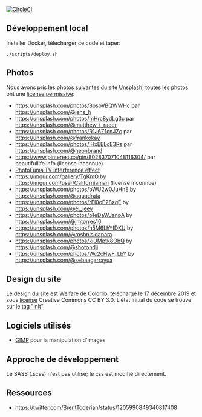 [![CircleCI](https://circleci.com/gh/alberto56/antichar2.svg?style=svg)](https://circleci.com/gh/alberto56/antichar2)

Développement local
-----

Installer Docker, télécharger ce code et taper:

    ./scripts/deploy.sh

Photos
-----

Nous avons pris les photos suivantes du site [Unsplash](https://unsplash.com); toutes les photos ont une [license permissive](https://unsplash.com/license):

* https://unsplash.com/photos/8osoVBQWWHc par https://unsplash.com/@jens_h
* https://unsplash.com/photos/mHrc8ydLg3c par https://unsplash.com/@matthew_t_rader
* https://unsplash.com/photos/R1J6Z1cnJZc par https://unsplash.com/@frankokay
* https://unsplash.com/photos/lHxEELcE3Rs par https://unsplash.com/@neonbrand
* https://www.pinterest.ca/pin/802837071048116304/ par beautifullife.info (license inconnue)
* [PhotoFunia TV interference effect](https://photofunia.com/effects/tv_interference)
* https://imgur.com/gallery/TgKmO by https://imgur.com/user/Californiaman (license inconnue)
* https://unsplash.com/photos/oWU2w0JuHnE by https://unsplash.com/@aquadrata
* https://unsplash.com/photos/rEl0oE28zqE by https://unsplash.com/@el_jeey
* https://unsplash.com/photos/o1eDaWJanpA by https://unsplash.com/@jmtorres16
* https://unsplash.com/photos/h5M6LhYIDKU by https://unsplash.com/@roshnisidapara
* https://unsplash.com/photos/kjUMptk8ObQ by https://unsplash.com/@shotondji
* https://unsplash.com/photos/Wc2cHwF_LbY by https://unsplash.com/@sebaagarrayua

Design du site
-----

Le design du site est [Welfare de Colorlib](https://colorlib.com/wp/template/welfare/), téléchargé le 17 décembre 2019 et sous [license](https://colorlib.com/wp/licence/) Creative Commons CC BY 3.0. L'état initial du code se trouve sur le [tag "init"](https://github.com/alberto56/antichar2/tree/init/docs)

Logiciels utilisés
-----

* [GIMP](https://www.gimp.org) pour la manipulation d'images

Approche de développement
-----

Le SASS (.scss) n'est pas utilisé; le css est modifié directement.

Ressources
-----

* https://twitter.com/BrentToderian/status/1205990849340817408
